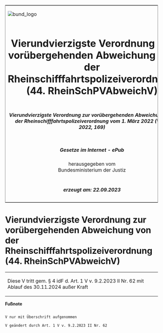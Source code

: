 <span id="DECKBLATT.html"></span>

<table border="0" frame="border" width="100%">

<tr valign="top">

<td align="left">

![bund\_logo](BfJ_2021_Web_de_de.gif)

</td>

<td align="right">

 

</td>

</tr>

<tr align="center" valign="middle">

<td colspan="2">

# Vierundvierzigste Verordnung zur vorübergehenden Abweichung von der Rheinschifffahrtspolizeiverordnung (44. RheinSchPVAbweichV)

</td>

</tr>

<tr align="center" valign="middle">

<td colspan="2">

##### Vierundvierzigste Verordnung zur vorübergehenden Abweichung von der Rheinschifffahrtspolizeiverordnung vom 1. März 2022 (VkBl. 2022, 169)

</td>

</tr>

<tr align="center" valign="middle">

<td colspan="2">

  
  

##### Gesetze im Internet - ePub  
  
herausgegeben vom  
Bundesministerium der Justiz

</td>

</tr>

<tr align="center" valign="bottom">

<td colspan="2">

  
  

##### erzeugt am: 22.09.2023

</td>

</tr>

</table>

<span id="BJNR716900022.html"></span>

# Vierundvierzigste Verordnung zur vorübergehenden Abweichung von der Rheinschifffahrtspolizeiverordnung (44. RheinSchPVAbweichV)

<div>

<div class="jnhtml">

<table width="100%">

<colgroup>

<col width="10%">

</col>

<col width="90%">

</col>

</colgroup>

<tr>

<td class="StandkommentarAufh" colspan="2">

Diese V tritt gem. § 4 idF d. Art. 1 V v. 9.2.2023 II Nr. 62 mit Ablauf
des 30.11.2024 außer Kraft

</div>

</div>

</td>

</tr>

</table>

</div>

</div>

<div>

  
**Fußnote**

<div class="jnhtml">

<div>

<div class="jurAbsatz">

  

``` 
 
V nur mit Überschrift aufgenommen
 
V geändert durch Art. 1 V v. 9.2.2023 II Nr. 62 

 
```

</div>

</div>

</div>

</div>
